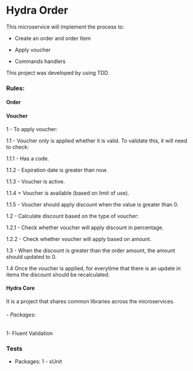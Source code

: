 # Hydra Order
This microservice will implement the process to:
- Create an order and order Item
 
- Apply voucher

- Commands handlers

This project was developed by using TDD.


### Rules:

#### Order


#### Voucher
1 - To apply voucher:

1.1 - Voucher only is applied whether it is valid. To validate this, it will need to check:

1.1.1 - Has a code.

1.1.2 - Expiration date is greater than now.

1.1.3 - Voucher is active.

1.1.4 = Voucher is available (based on limit of use).

1.1.5 - Voucher should apply discount when the value is greater than 0.

1.2 - Calculate discount based on the type of voucher:

1.2.1 - Check whether voucher will apply discount in percentage.

1.2.2 - Check whether voucher will apply based on amount.

1.3 - When the discount is greater than the order amount, the amount should updated to 0.

1.4 Once the voucher is applied, for everytime that there is an update in items the discount should be recalculated.

#### Hydra Core
It is a project that shares common libraries across the microservices.
###### - Packages:
1- Fluent Validation

### Tests
- Packages:
1 - xUnit


